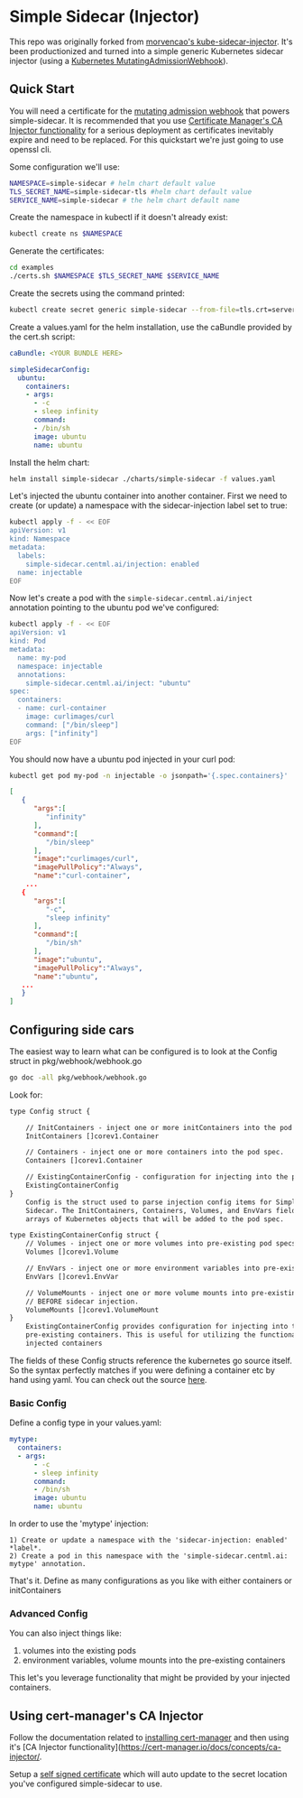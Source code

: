 # Simple Sidecar (Injector)

This repo was originally forked from [morvencao's kube-sidecar-injector](https://github.com/morvencao/kube-sidecar-injector). It's been productionized and turned into a simple generic Kubernetes sidecar injector (using a [Kubernetes MutatingAdmissionWebhook](https://kubernetes.io/docs/reference/access-authn-authz/admission-controllers/#mutatingadmissionwebhook)).


## Quick Start 

You will need a certificate for the [mutating admission webhook](https://kubernetes.io/docs/reference/access-authn-authz/admission-controllers/#mutatingadmissionwebhook) that powers simple-sidecar. It is recommended that you use [Certificate Manager's CA Injector functionality](https://cert-manager.io/docs/concepts/ca-injector/) for a serious deployment as certificates inevitably expire and need to be replaced.  For this quickstart we're just going to use openssl cli. 


Some configuration we'll use:

```sh
NAMESPACE=simple-sidecar # helm chart default value
TLS_SECRET_NAME=simple-sidecar-tls #helm chart default value
SERVICE_NAME=simple-sidecar # the helm chart default name
```

Create the namespace in kubectl if it doesn't already exist:

```sh
kubectl create ns $NAMESPACE
```

Generate the certificates:

```sh
cd examples
./certs.sh $NAMESPACE $TLS_SECRET_NAME $SERVICE_NAME
```

Create the secrets using the command printed:
```sh
kubectl create secret generic simple-sidecar --from-file=tls.crt=server.crt --from-file=tls.key=server.key --from-file=ca.crt=ca.crt --namespace simple-sidecar
```

Create a values.yaml for the helm installation, use the caBundle provided by the cert.sh script:

```yaml
caBundle: <YOUR BUNDLE HERE>

simpleSidecarConfig:
  ubuntu: 
    containers:
    - args:
      - -c
      - sleep infinity
      command:
      - /bin/sh
      image: ubuntu
      name: ubuntu
```


Install the helm chart:

```sh
helm install simple-sidecar ./charts/simple-sidecar -f values.yaml
```

Let's injected the ubuntu container into another container. First we need to create (or update) a namespace with the sidecar-injection label set to true:

```sh
kubectl apply -f - << EOF
apiVersion: v1
kind: Namespace
metadata:
  labels:
    simple-sidecar.centml.ai/injection: enabled
  name: injectable
EOF
```

Now let's create a pod with the `simple-sidecar.centml.ai/inject` annotation pointing to the ubuntu pod we've configured:


```sh
kubectl apply -f - << EOF
apiVersion: v1
kind: Pod
metadata:
  name: my-pod
  namespace: injectable
  annotations:
    simple-sidecar.centml.ai/inject: "ubuntu"
spec:
  containers:
  - name: curl-container
    image: curlimages/curl
    command: ["/bin/sleep"]
    args: ["infinity"]
EOF
```

You should now have a ubuntu pod injected in your curl pod: 

```sh
kubectl get pod my-pod -n injectable -o jsonpath='{.spec.containers}' | jq
```

```json
[
   {
      "args":[
         "infinity"
      ],
      "command":[
         "/bin/sleep"
      ],
      "image":"curlimages/curl",
      "imagePullPolicy":"Always",
      "name":"curl-container",
    ...
   {
      "args":[
         "-c",
         "sleep infinity"
      ],
      "command":[
         "/bin/sh"
      ],
      "image":"ubuntu",
      "imagePullPolicy":"Always",
      "name":"ubuntu",
   ...
   }
]
```

## Configuring side cars

The easiest way to learn what can be configured is to look at the Config struct in pkg/webhook/webhook.go

```sh
go doc -all pkg/webhook/webhook.go
```

Look for:
```txt
type Config struct {

	// InitContainers - inject one or more initContainers into the pod spec.
	InitContainers []corev1.Container

	// Containers - inject one or more containers into the pod spec.
	Containers []corev1.Container

	// ExistingContainerConfig - configuration for injecting into the pre-existing containers.
	ExistingContainerConfig
}
    Config is the struct used to parse injection config items for Simple
    Sidecar. The InitContainers, Containers, Volumes, and EnvVars fields are
    arrays of Kubernetes objects that will be added to the pod spec.

type ExistingContainerConfig struct {
	// Volumes - inject one or more volumes into pre-existing pod specs.
	Volumes []corev1.Volume

	// EnvVars - inject one or more environment variables into pre-existing container specs.
	EnvVars []corev1.EnvVar

	// VolumeMounts - inject one or more volume mounts into pre-existing container specs.
	// BEFORE sidecar injection.
	VolumeMounts []corev1.VolumeMount
}
    ExistingContainerConfig provides configuration for injecting into the
    pre-existing containers. This is useful for utilizing the functionality of
    injected containers

```

The fields of these Config structs reference the kubernetes go source itself. So the syntax perfectly matches if you were defining a container etc by hand using yaml. You can check out the source [here](https://github.com/kubernetes/api/blob/master/core/v1/types.go). 


### Basic Config


Define a config type in your values.yaml:

```yaml
mytype:
  containers:
  - args:
      - -c
      - sleep infinity
      command:
      - /bin/sh
      image: ubuntu
      name: ubuntu  
```

In order to use the 'mytype' injection:

    1) Create or update a namespace with the 'sidecar-injection: enabled' *label*.
    2) Create a pod in this namespace with the 'simple-sidecar.centml.ai: mytype' annotation. 

That's it. Define as many configurations as you like with either containers or initContainers 

### Advanced Config

You can also inject things like:
  1) volumes into the existing pods
  2) environment variables, volume mounts into the pre-existing containers

This let's you leverage functionality that might be provided by your injected containers. 

## Using cert-manager's CA Injector

Follow the documentation related to [installing cert-manager](https://cert-manager.io/docs/) and then using it's [CA Injector functionality](https://cert-manager.io/docs/concepts/ca-injector/. 

Setup a [self signed certificate](https://cert-manager.io/docs/configuration/selfsigned/) which will auto update to the secret location you've configured simple-sidecar to use. 

